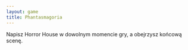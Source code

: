 ```yaml
---
layout: game
title: Phantasmagoria
---
```


Napisz Horror House w dowolnym momencie gry, a obejrzysz 
końcową scenę.
